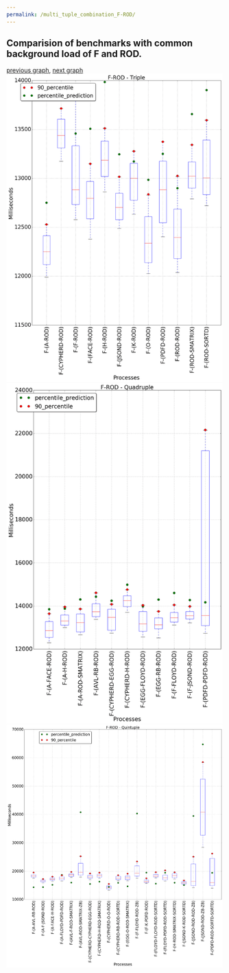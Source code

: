 ```yaml
---
permalink: /multi_tuple_combination_F-ROD/
---
```



## Comparision of benchmarks with common background load of F and ROD.

[previous graph](../multi_tuple_combination_F-RB/), [next graph](../multi_tuple_combination_F-SMATRIX/)
![graph figure](./images/triple/F/F-ROD_box.png)![graph figure](./images/quadruple/F/F-ROD_box.png)![graph figure](./images/quintuple/F/F-ROD_box.png)
